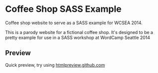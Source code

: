Coffee Shop SASS Example
========================

Coffee shop website to serve as a SASS example for WCSEA 2014.

This is a parody website for a fictional coffee shop. It's designed to be a pretty example for use in a SASS workshop at WordCamp Seattle 2014

## Preview
Quick preview, try using [htmlpreview.github.com]( http://htmlpreview.github.io/?https://github.com/tddewey/coffee-shop-sass-example/blob/master/index.html)
